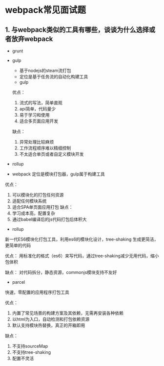 # webpack常见面试题

## 1. 与webpack类似的工具有哪些，谈谈为什么选择或者放弃webpack

- grunt

- gulp
    - 基于nodejs的steam流打包
    - 定位是基于任务流的自动化构建工具
    - gulp

  优点：
  1. 流式的写法，简单直观
  2. api简单，代码量少
  3. 易于学习和使用
  4. 适合多页面应用开发

  缺点：
  1. 异常处理比较麻烦
  2. 工作流程顺序难以精细控制
  3. 不太适合单页或者自定义模块开发


- rollup








- webpack
定位是模块打包器，gulp属于构建工具

优点：
1. 可以模块化的打包任何资源
2. 适配任何模块系统
3. 适合SPA单页面应用打包
缺点：
1. 学习成本高，配置复杂
2. 通过babel编译后的js代码打包后体积大


- rollup

新一代ES6模块化打包工具，利用es6的模块化设计，tree-shaking 生成更简洁，更简单的代码

优点：
用标准化的格式（es6）来写代码，通过tree-shaking减少无用代码，缩小包体积

缺点：
对代码拆分，静态资源，commonjs模块支持不友好

- parcel

快速，零配置的应用程序打包工具

优点：
1. 内置了常见场景的构建方案及其依赖，无需再安装各种依赖
2. 以html为入口，自动检测和打包依赖资源
3. 默认支持模块热替换，真正的开箱即用

缺点：
1. 不支持sourceMap
2. 不支持tree-shaking
3. 配置不灵活



